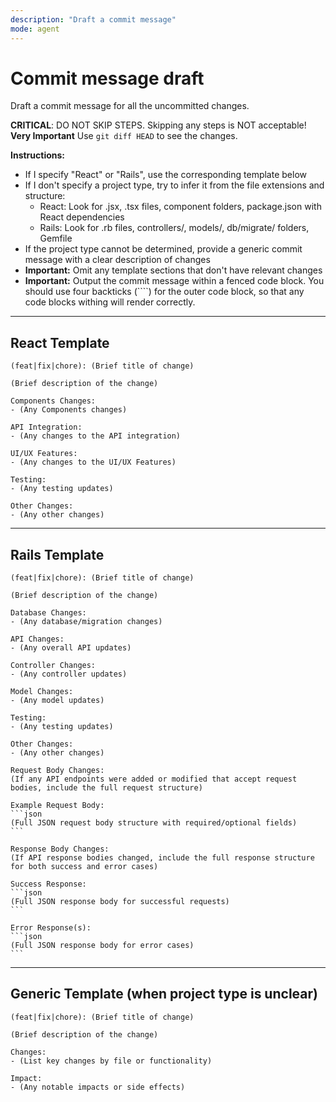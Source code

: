 ```yaml
---
description: "Draft a commit message"
mode: agent
---
```


# Commit message draft

Draft a commit message for all the uncommitted changes.

**CRITICAL**: DO NOT SKIP STEPS. Skipping any steps is NOT acceptable!
**Very Important** Use `git diff HEAD` to see the changes.

**Instructions:**

- If I specify "React" or "Rails", use the corresponding template below
- If I don't specify a project type, try to infer it from the file extensions and structure:
  - React: Look for .jsx, .tsx files, component folders, package.json with React dependencies
  - Rails: Look for .rb files, controllers/, models/, db/migrate/ folders, Gemfile
- If the project type cannot be determined, provide a generic commit message with a clear description of changes
- **Important:** Omit any template sections that don't have relevant changes
- **Important:** Output the commit message within a fenced code block. You should use four backticks (````) for the outer code block, so that any code blocks withing will render correctly.

---

## React Template
```
(feat|fix|chore): (Brief title of change)

(Brief description of the change)

Components Changes:
- (Any Components changes)

API Integration:
- (Any changes to the API integration)

UI/UX Features:
- (Any changes to the UI/UX Features)

Testing:
- (Any testing updates)

Other Changes:
- (Any other changes)

```

---

## Rails Template

````
(feat|fix|chore): (Brief title of change)

(Brief description of the change)

Database Changes:
- (Any database/migration changes)

API Changes:
- (Any overall API updates)

Controller Changes:
- (Any controller updates)

Model Changes:
- (Any model updates)

Testing:
- (Any testing updates)

Other Changes:
- (Any other changes)

Request Body Changes:
(If any API endpoints were added or modified that accept request bodies, include the full request structure)

Example Request Body:
```json
(Full JSON request body structure with required/optional fields)
```

Response Body Changes:
(If API response bodies changed, include the full response structure for both success and error cases)

Success Response:
```json
(Full JSON response body for successful requests)
```

Error Response(s):
```json
(Full JSON response body for error cases)
```

````

---

## Generic Template (when project type is unclear)

```
(feat|fix|chore): (Brief title of change)

(Brief description of the change)

Changes:
- (List key changes by file or functionality)

Impact:
- (Any notable impacts or side effects)

```
